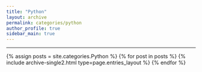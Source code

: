 ```yaml
---
title: "Python"
layout: archive
permalink: categories/python
author_profile: true
sidebar_main: true
---
```


<!-- 공백이 포함되어 있는 카테고리 이름의 경우 site.categories['a b c'] 이런식으로! -->

---

{% assign posts = site.categories.Python %}
{% for post in posts %} {% include archive-single2.html type=page.entries_layout %} {% endfor %}
